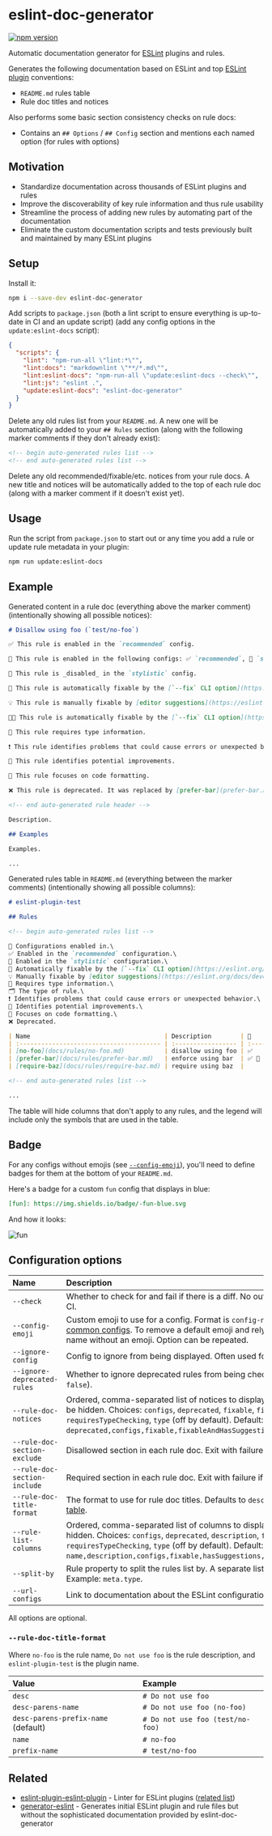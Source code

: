 # eslint-doc-generator

[![npm version][npm-image]][npm-url]

Automatic documentation generator for [ESLint](https://eslint.org/) plugins and rules.

Generates the following documentation based on ESLint and top [ESLint plugin](https://eslint.org/docs/latest/developer-guide/working-with-plugins) conventions:

- `README.md` rules table
- Rule doc titles and notices

Also performs some basic section consistency checks on rule docs:

- Contains an `## Options` / `## Config` section and mentions each named option (for rules with options)

## Motivation

- Standardize documentation across thousands of ESLint plugins and rules
- Improve the discoverability of key rule information and thus rule usability
- Streamline the process of adding new rules by automating part of the documentation
- Eliminate the custom documentation scripts and tests previously built and maintained by many ESLint plugins

## Setup

Install it:

```sh
npm i --save-dev eslint-doc-generator
```

Add scripts to `package.json` (both a lint script to ensure everything is up-to-date in CI and an update script) (add any config options in the `update:eslint-docs` script):

```json
{
  "scripts": {
    "lint": "npm-run-all \"lint:*\"",
    "lint:docs": "markdownlint \"**/*.md\"",
    "lint:eslint-docs": "npm-run-all \"update:eslint-docs --check\"",
    "lint:js": "eslint .",
    "update:eslint-docs": "eslint-doc-generator"
  }
}
```

Delete any old rules list from your `README.md`. A new one will be automatically added to your `## Rules` section (along with the following marker comments if they don't already exist):

```md
<!-- begin auto-generated rules list -->
<!-- end auto-generated rules list -->
```

Delete any old recommended/fixable/etc. notices from your rule docs. A new title and notices will be automatically added to the top of each rule doc (along with a marker comment if it doesn't exist yet).

## Usage

Run the script from `package.json` to start out or any time you add a rule or update rule metadata in your plugin:

```sh
npm run update:eslint-docs
```

## Example

Generated content in a rule doc (everything above the marker comment) (intentionally showing all possible notices):

```md
# Disallow using foo (`test/no-foo`)

✅ This rule is enabled in the `recommended` config.

💼 This rule is enabled in the following configs: ✅ `recommended`, 🎨 `stylistic`.

🎨 This rule is _disabled_ in the `stylistic` config.

🔧 This rule is automatically fixable by the [`--fix` CLI option](https://eslint.org/docs/user-guide/command-line-interface#--fix).

💡 This rule is manually fixable by [editor suggestions](https://eslint.org/docs/developer-guide/working-with-rules#providing-suggestions).

🔧💡 This rule is automatically fixable by the [`--fix` CLI option](https://eslint.org/docs/latest/user-guide/command-line-interface#--fix) and manually fixable by [editor suggestions](https://eslint.org/docs/developer-guide/working-with-rules#providing-suggestions).

💭 This rule requires type information.

❗ This rule identifies problems that could cause errors or unexpected behavior.

📖 This rule identifies potential improvements.

📏 This rule focuses on code formatting.

❌ This rule is deprecated. It was replaced by [prefer-bar](prefer-bar.md).

<!-- end auto-generated rule header -->

Description.

## Examples

Examples.

...
```

Generated rules table in `README.md` (everything between the marker comments) (intentionally showing all possible columns):

```md
# eslint-plugin-test

## Rules

<!-- begin auto-generated rules list -->

💼 Configurations enabled in.\
✅ Enabled in the `recommended` configuration.\
🎨 Enabled in the `stylistic` configuration.\
🔧 Automatically fixable by the [`--fix` CLI option](https://eslint.org/docs/user-guide/command-line-interface#--fix).\
💡 Manually fixable by [editor suggestions](https://eslint.org/docs/developer-guide/working-with-rules#providing-suggestions).\
💭 Requires type information.\
🗂️ The type of rule.\
❗ Identifies problems that could cause errors or unexpected behavior.\
📖 Identifies potential improvements.\
📏 Focuses on code formatting.\
❌ Deprecated.

| Name                                     | Description        | 💼    | 🔧  | 💡  | 💭  | 🗂️  | ❌  |
| :--------------------------------------- | :----------------- | :---- | :-- | :-- | :-- | :-- | :-- |
| [no-foo](docs/rules/no-foo.md)           | disallow using foo | ✅    | 🔧  |     |     | ❗  |     |
| [prefer-bar](docs/rules/prefer-bar.md)   | enforce using bar  | ✅ 🎨 |     | 💡  | 💭  | 📖  |     |
| [require-baz](docs/rules/require-baz.md) | require using baz  |       | 🔧  |     |     | 📏  | ❌  |

<!-- end auto-generated rules list -->

...
```

The table will hide columns that don't apply to any rules, and the legend will include only the symbols that are used in the table.

## Badge

For any configs without emojis (see [`--config-emoji`](#configuration-options)), you'll need to define badges for them at the bottom of your `README.md`.

Here's a badge for a custom `fun` config that displays in blue:

```md
[fun]: https://img.shields.io/badge/-fun-blue.svg
```

And how it looks:

![fun][]

[fun]: https://img.shields.io/badge/-fun-blue.svg

## Configuration options

| Name | Description |
| :-- | :-- |
| `--check` | Whether to check for and fail if there is a diff. No output will be written. Typically used during CI. |
| `--config-emoji` | Custom emoji to use for a config. Format is `config-name,emoji`. Default emojis are provided for [common configs](./lib/emojis.ts). To remove a default emoji and rely on a [badge](#badge) instead, provide the config name without an emoji. Option can be repeated. |
| `--ignore-config` | Config to ignore from being displayed. Often used for an `all` config. Option can be repeated. |
| `--ignore-deprecated-rules` | Whether to ignore deprecated rules from being checked, displayed, or updated (default: `false`). |
| `--rule-doc-notices` | Ordered, comma-separated list of notices to display in rule doc. Non-applicable notices will be hidden. Choices: `configs`, `deprecated`, `fixable`, `fixableAndHasSuggestions`, `hasSuggestions`, `requiresTypeChecking`, `type` (off by default). Default: `deprecated,configs,fixable,fixableAndHasSuggestions,hasSuggestions,requiresTypeChecking`. |
| `--rule-doc-section-exclude` | Disallowed section in each rule doc. Exit with failure if present. Option can be repeated. |
| `--rule-doc-section-include` | Required section in each rule doc. Exit with failure if missing. Option can be repeated. |
| `--rule-doc-title-format` | The format to use for rule doc titles. Defaults to `desc-parens-prefix-name`. See choices in below [table](#--rule-doc-title-format). |
| `--rule-list-columns` | Ordered, comma-separated list of columns to display in rule list. Empty columns will be hidden. Choices: `configs`, `deprecated`, `description`, `fixable`, `hasSuggestions`, `name`, `requiresTypeChecking`, `type` (off by default). Default: `name,description,configs,fixable,hasSuggestions,requiresTypeChecking,deprecated`. |
| `--split-by` | Rule property to split the rules list by. A separate list and header will be created for each value. Example: `meta.type`. |
| `--url-configs` | Link to documentation about the ESLint configurations exported by the plugin. |

All options are optional.

### `--rule-doc-title-format`

Where `no-foo` is the rule name, `Do not use foo` is the rule description, and `eslint-plugin-test` is the plugin name.

| Value | Example |
| :-- | :-- |
| `desc` | `# Do not use foo` |
| `desc-parens-name` | `# Do not use foo (no-foo)` |
| `desc-parens-prefix-name` (default) | `# Do not use foo (test/no-foo)` |
| `name` | `# no-foo` |
`prefix-name` | `# test/no-foo` |

## Related

- [eslint-plugin-eslint-plugin](https://github.com/eslint-community/eslint-plugin-eslint-plugin) - Linter for ESLint plugins ([related list](https://eslint.org/docs/latest/developer-guide/working-with-plugins#linting))
- [generator-eslint](https://github.com/eslint/generator-eslint) - Generates initial ESLint plugin and rule files but without the sophisticated documentation provided by eslint-doc-generator

[npm-image]: https://badge.fury.io/js/eslint-doc-generator.svg
[npm-url]: https://www.npmjs.com/package/eslint-doc-generator
